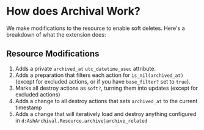 # How does Archival Work?

We make modifications to the resource to enable soft deletes. Here's a breakdown of what the extension does:

## Resource Modifications

1. Adds a private `archived_at` `utc_datetime_usec` attribute.
2. Adds a preparation that filters each action for `is_nil(archived_at)` (except for excluded actions, or if you have `base_filter?` set to `true`).
3. Marks all destroy actions as `soft?`, turning them into updates (except for excluded actions)
4. Adds a change to all destroy actions that sets `archived_at` to the current timestamp
5. Adds a change that will iteratively load and destroy anything configured in `d:AshArchival.Resource.archive|archive_related`
